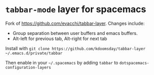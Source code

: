 # `tabbar-mode` layer for spacemacs

Fork of https://github.com/evacchi/tabbar-layer. Changes include:
- Group separation between user buffers and emacs buffers.
- Alt-left for previous tab, Alt-right for next tab

Install with `git clone https://github.com/kdoomsday/tabbar-layer ~/.emacs.d/private/tabbar`

Then enable in your `~/.spacemacs` by adding `tabbar` to 
`dotspacemacs-configuration-layers`
